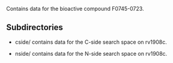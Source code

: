 Contains data for the bioactive compound F0745-0723.

## Subdirectories

- cside/ contains data for the C-side search space on rv1908c.

- nside/ contains data for the N-side search space on rv1908c.

